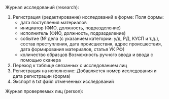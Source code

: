 Журнал исследований (research):
1. Регистрация (редактирование) исследований в форме:
    Поля формы:
    - дата поступления материалов
    - инициатор (ФИО, должность, подразделение) 
    - исполнитель (ФИО, должность, подразделение)
    - событие (№ дела (с указанием категории: у/д, РД, КУСП и т.д.), состав преступления, дата происшествия, адрес происшествия, дата формирования материалов, статья УК РФ)
    - количество образцов
   Возможность ручного ввода и ввода с помощью сканера
2. Переход к таблице связанных с исследованием лиц 
3. Регистрация на исполнение:
    Добавляется номер исследования и дата регистрации (форма)
4. Экспорт в txt файл отмеченных исследований

Журнал проверяемых лиц (person):
